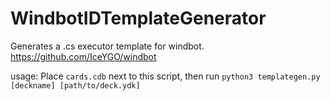 # WindbotIDTemplateGenerator

Generates a .cs executor template for windbot. https://github.com/IceYGO/windbot

usage: Place `cards.cdb` next to this script, then run `python3 templategen.py [deckname] [path/to/deck.ydk]`
